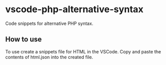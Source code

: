 # vscode-php-alternative-syntax
Code snippets for alternative PHP syntax.

## How to use
To use create a snippets file for HTML in the VSCode. Copy and paste the contents of html.json into the created file.
